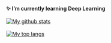 **✨ I’m currently learning Deep Learning**
<br>
<br>
[![My github stats](https://github-readme-stats.vercel.app/api?username=boredvoideater&count_private=true&show_icons=true&theme=great-gatsby&hide_rank=false&border_color=#FFD92B,#FFA226)](https://github.com/anuraghazra/github-readme-stats)
<br>
<br>
[![My top langs](https://github-readme-stats.vercel.app/api/top-langs/?username=boredvoideater&layout=compact&theme=great-gatsby)](https://github.com/anuraghazra/github-readme-stats)
